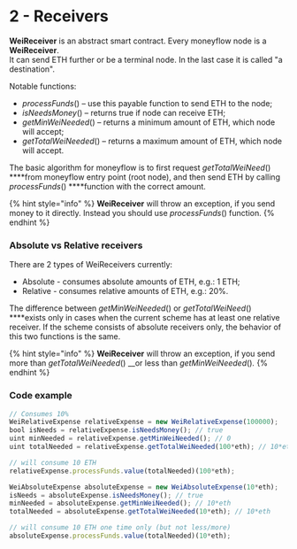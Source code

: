 # 2 - Receivers

**WeiReceiver** is an abstract smart contract. Every moneyflow node is a **WeiReceiver**.   
It can send ETH further or be a terminal node. In the last case it is called "a destination". 

Notable functions:

* _processFunds_\(\) – use this payable function to send ETH to the node;
* _isNeedsMoney_\(\) – returns true if node can receive ETH;
* _getMinWeiNeeded_\(\) – returns a minimum amount of ETH, which node will accept;
* _getTotalWeiNeeded_\(\) – returns a maximum amount of ETH, which node will accept.

The basic algorithm for moneyflow is to first request _getTotalWeiNeed_\(\) ****from moneyflow entry point \(root node\), and then send ETH by calling _processFunds_\(\) ****function with the correct amount.

{% hint style="info" %}
**WeiReceiver** will throw an exception, if you send money to it directly. Instead you should use  _processFunds_\(\) function.
{% endhint %}

### Absolute vs Relative receivers

There are 2 types of WeiReceivers currently:

* Absolute - consumes absolute amounts of ETH, e.g.: 1 ETH;
* Relative - consumes relative amounts of ETH, e.g.: 20%.

The difference between _getMinWeiNeeded_\(\) or _getTotalWeiNeed_\(\) ****exists only in cases when the current scheme has at least one relative receiver. If the scheme consists of absolute receivers only, the behavior of this two functions is the same.

{% hint style="info" %}
**WeiReceiver** will throw an exception, if you send more than _getTotalWeiNeeded_\(\) __or less than _getMinWeiNeeded_\(\)_._
{% endhint %}

### Code example

```javascript
// Consumes 10%
WeiRelativeExpense relativeExpense = new WeiRelativeExpense(100000);
bool isNeeds = relativeExpense.isNeedsMoney(); // true
uint minNeeded = relativeExpense.getMinWeiNeeded(); // 0 
uint totalNeeded = relativeExpense.getTotalWeiNeeded(100*eth); // 10*eth is 10% of 100 eth

// will consume 10 ETH
relativeExpense.processFunds.value(totalNeeded)(100*eth);

WeiAbsoluteExpense absoluteExpense = new WeiAbsoluteExpense(10*eth);
isNeeds = absoluteExpense.isNeedsMoney(); // true
minNeeded = absoluteExpense.getMinWeiNeeded(); // 10*eth 
totalNeeded = absoluteExpense.getTotalWeiNeeded(10*eth); // 10*eth

// will consume 10 ETH one time only (but not less/more)
absoluteExpense.processFunds.value(totalNeeded)(10*eth);
```

